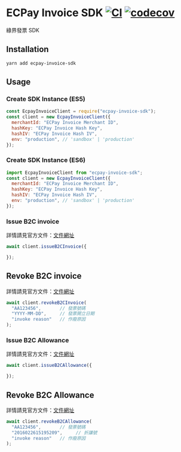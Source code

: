 # ECPay Invoice SDK [![CI](https://github.com/depresto/ecpay-invoice-sdk/workflows/CI/badge.svg)](https://github.com/depresto/ecpay-invoice-sdk/actions?query=workflow%3ACI) [![codecov](https://badgen.net/codecov/c/github/depresto/ecpay-invoice-sdk)](https://codecov.io/gh/depresto/ecpay-invoice-sdk)


綠界發票 SDK

## Installation

```bash
yarn add ecpay-invoice-sdk
```

## Usage

### Create SDK Instance (ES5)

```javascript
const EcpayInvoiceClient = require("ecpay-invoice-sdk");
const client = new EcpayInvoiceClient({
  merchantId: "ECPay Invoice Merchant ID",
  hashKey: "ECPay Invoice Hash Key",
  hashIV: "ECPay Invoice Hash IV",
  env: "production", // 'sandbox' | 'production'
});
```

### Create SDK Instance (ES6)

```javascript
import EcpayInvoiceClient from "ecpay-invoice-sdk";
const client = new EcpayInvoiceClient({
  merchantId: "ECPay Invoice Merchant ID",
  hashKey: "ECPay Invoice Hash Key",
  hashIV: "ECPay Invoice Hash IV",
  env: "production", // 'sandbox' | 'production'
});
```

### Issue B2C invoice

詳情請見官方文件：[文件網址](https://developers.ecpay.com.tw/?p=7809)

```javascript
await client.issueB2CInvoice({

});
```

## Revoke B2C invoice

詳情請見官方文件：[文件網址](https://developers.ecpay.com.tw/?p=7809)

```javascript
await client.revokeB2CInvoice(
  "AA123456",       // 發票號碼
  "YYYY-MM-DD",     // 發票開立日期
  "invoke reason"   // 作廢原因
);
```

### Issue B2C Allowance

詳情請見官方文件：[文件網址](https://developers.ecpay.com.tw/?p=7809)

```javascript
await client.issueB2CAllowance({

});
```

## Revoke B2C Allowance

詳情請見官方文件：[文件網址](https://developers.ecpay.com.tw/?p=7809)

```javascript
await client.revokeB2CAllowance(
  "AA123456",       // 發票號碼
  "2016022615195209",     // 折讓號
  "invoke reason"   // 作廢原因
);
```
